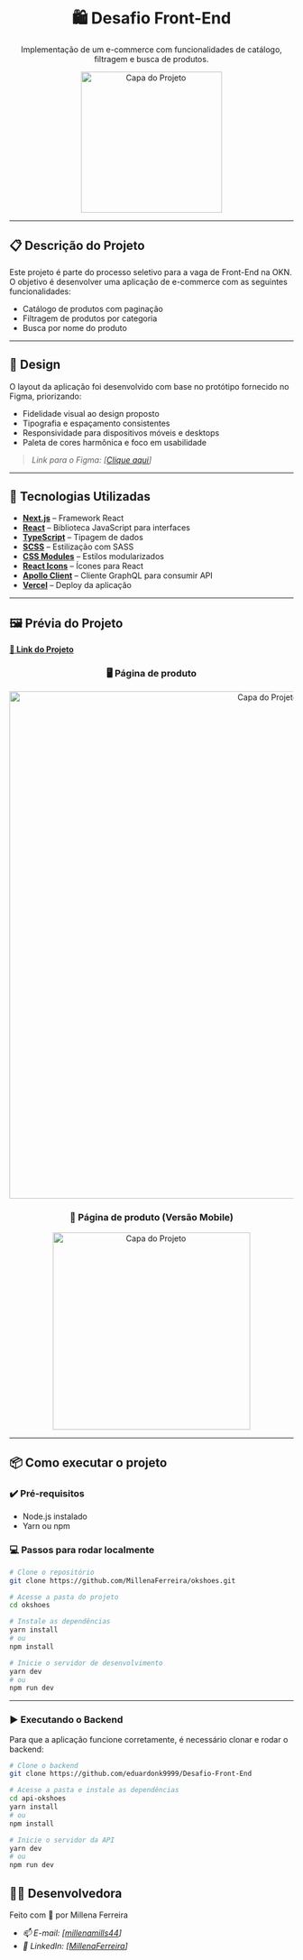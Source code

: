 <h1 align="center">
  🛍️ Desafio Front-End
</h1>

<p align="center">
  Implementação de um e-commerce com funcionalidades de catálogo, filtragem e busca de produtos.
</p>

<p align="center">
  <img src="https://github.com/user-attachments/assets/d7aa322f-21d8-4959-8314-48c2aa29a539" width="250" alt="Capa do Projeto" />
</p>


---

## 📋 Descrição do Projeto

Este projeto é parte do processo seletivo para a vaga de Front-End na OKN. O objetivo é desenvolver uma aplicação de e-commerce com as seguintes funcionalidades:

- Catálogo de produtos com paginação
- Filtragem de produtos por categoria
- Busca por nome do produto

---

## 🎨 Design

O layout da aplicação foi desenvolvido com base no protótipo fornecido no Figma, priorizando:

- Fidelidade visual ao design proposto
- Tipografia e espaçamento consistentes
- Responsividade para dispositivos móveis e desktops
- Paleta de cores harmônica e foco em usabilidade

> *Link para o Figma: [[Clique aqui](https://www.figma.com/design/JYngG6jj9RVIAI57RQoMxa/oknshoes?node-id=680-6449&p=f&t=yJpQtBOhuwOtdsoW-0)]*

---

## 🚀 Tecnologias Utilizadas

- **[Next.js](https://nextjs.org/)** – Framework React
- **[React](https://reactjs.org/)** – Biblioteca JavaScript para interfaces
- **[TypeScript](https://www.typescriptlang.org/)** – Tipagem de dados
- **[SCSS](https://sass-lang.com/)** – Estilização com SASS
- **[CSS Modules](https://github.com/css-modules/css-modules)** – Estilos modularizados
- **[React Icons](https://react-icons.github.io/react-icons/)** – Ícones para React
- **[Apollo Client](https://www.apollographql.com/docs/react/)** – Cliente GraphQL para consumir API
- **[Vercel](https://vercel.com/)** – Deploy da aplicação


---

## 🖼️ Prévia do Projeto
 **[🔗 Link do Projeto](https://okshoes.vercel.app/)**

<h3 align="center">
  🖥️ Página de produto
</h3>
<p align="center">
  <a href="https://github.com/user-attachments/assets/929d9ad0-8b1d-4d75-85c1-1d2310eee33c" target="_blank">
    <img src="https://github.com/user-attachments/assets/929d9ad0-8b1d-4d75-85c1-1d2310eee33c" width="900" alt="Capa do Projeto" />
  </a>
</p>

<h3 align="center">
  📱 Página de produto (Versão Mobile)
</h3>
<p align="center">
  <a href="https://github.com/user-attachments/assets/26247b13-f250-478f-87aa-1f6fd90713e3" target="_blank">
    <img src="https://github.com/user-attachments/assets/26247b13-f250-478f-87aa-1f6fd90713e3" width="350" alt="Capa do Projeto" />
  </a>
</p>


---

## 📦 Como executar o projeto

### ✔️ Pré-requisitos

- Node.js instalado
- Yarn ou npm

### 💻 Passos para rodar localmente

```bash
# Clone o repositório
git clone https://github.com/MillenaFerreira/okshoes.git

# Acesse a pasta do projeto
cd okshoes

# Instale as dependências
yarn install
# ou
npm install

# Inicie o servidor de desenvolvimento
yarn dev
# ou
npm run dev
```

---

### ▶️ Executando o Backend
Para que a aplicação funcione corretamente, é necessário clonar e rodar o backend:

```bash
# Clone o backend
git clone https://github.com/eduardonk9999/Desafio-Front-End

# Acesse a pasta e instale as dependências
cd api-okshoes
yarn install
# ou
npm install

# Inicie o servidor da API
yarn dev
# ou
npm run dev
```

## 👩‍💻 Desenvolvedora
Feito com 💖 por Millena Ferreira
-  *📫 E-mail: [[millenamills44](millenamills44@gmail.com)]*
-  *📱 LinkedIn: [[MillenaFerreira](https://www.linkedin.com/in/millena-ferreira-0b9569225/)]*



